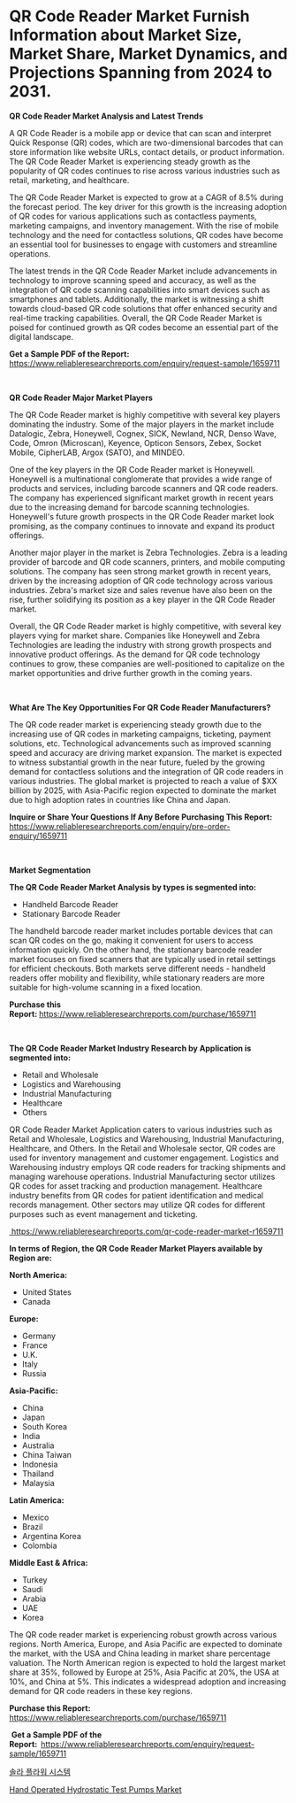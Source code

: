 <p><h1>QR Code Reader Market Furnish Information about Market Size, Market Share, Market Dynamics, and Projections Spanning from 2024 to 2031.</h1></p><p><strong>QR Code Reader Market Analysis and Latest Trends</strong></p>
<p><p>A QR Code Reader is a mobile app or device that can scan and interpret Quick Response (QR) codes, which are two-dimensional barcodes that can store information like website URLs, contact details, or product information. The QR Code Reader Market is experiencing steady growth as the popularity of QR codes continues to rise across various industries such as retail, marketing, and healthcare.</p><p>The QR Code Reader Market is expected to grow at a CAGR of 8.5% during the forecast period. The key driver for this growth is the increasing adoption of QR codes for various applications such as contactless payments, marketing campaigns, and inventory management. With the rise of mobile technology and the need for contactless solutions, QR codes have become an essential tool for businesses to engage with customers and streamline operations.</p><p>The latest trends in the QR Code Reader Market include advancements in technology to improve scanning speed and accuracy, as well as the integration of QR code scanning capabilities into smart devices such as smartphones and tablets. Additionally, the market is witnessing a shift towards cloud-based QR code solutions that offer enhanced security and real-time tracking capabilities. Overall, the QR Code Reader Market is poised for continued growth as QR codes become an essential part of the digital landscape.</p></p>
<p><strong>Get a Sample PDF of the Report:&nbsp;</strong> <a href="https://www.reliableresearchreports.com/enquiry/request-sample/1659711">https://www.reliableresearchreports.com/enquiry/request-sample/1659711</a></p>
<p>&nbsp;</p>
<p><strong>QR Code Reader Major Market Players</strong></p>
<p><p>The QR Code Reader market is highly competitive with several key players dominating the industry. Some of the major players in the market include Datalogic, Zebra, Honeywell, Cognex, SICK, Newland, NCR, Denso Wave, Code, Omron (Microscan), Keyence, Opticon Sensors, Zebex, Socket Mobile, CipherLAB, Argox (SATO), and MINDEO.</p><p>One of the key players in the QR Code Reader market is Honeywell. Honeywell is a multinational conglomerate that provides a wide range of products and services, including barcode scanners and QR code readers. The company has experienced significant market growth in recent years due to the increasing demand for barcode scanning technologies. Honeywell's future growth prospects in the QR Code Reader market look promising, as the company continues to innovate and expand its product offerings.</p><p>Another major player in the market is Zebra Technologies. Zebra is a leading provider of barcode and QR code scanners, printers, and mobile computing solutions. The company has seen strong market growth in recent years, driven by the increasing adoption of QR code technology across various industries. Zebra's market size and sales revenue have also been on the rise, further solidifying its position as a key player in the QR Code Reader market.</p><p>Overall, the QR Code Reader market is highly competitive, with several key players vying for market share. Companies like Honeywell and Zebra Technologies are leading the industry with strong growth prospects and innovative product offerings. As the demand for QR code technology continues to grow, these companies are well-positioned to capitalize on the market opportunities and drive further growth in the coming years.</p></p>
<p>&nbsp;</p>
<p><strong>What Are The Key Opportunities For QR Code Reader Manufacturers?</strong></p>
<p><p>The QR code reader market is experiencing steady growth due to the increasing use of QR codes in marketing campaigns, ticketing, payment solutions, etc. Technological advancements such as improved scanning speed and accuracy are driving market expansion. The market is expected to witness substantial growth in the near future, fueled by the growing demand for contactless solutions and the integration of QR code readers in various industries. The global market is projected to reach a value of $XX billion by 2025, with Asia-Pacific region expected to dominate the market due to high adoption rates in countries like China and Japan.</p></p>
<p><strong>Inquire or Share Your Questions If Any Before Purchasing This Report:</strong> <a href="https://www.reliableresearchreports.com/enquiry/pre-order-enquiry/1659711">https://www.reliableresearchreports.com/enquiry/pre-order-enquiry/1659711</a></p>
<p>&nbsp;</p>
<p><strong>Market Segmentation</strong></p>
<p><strong>The QR Code Reader Market Analysis by types is segmented into:</strong></p>
<p><ul><li>Handheld Barcode Reader</li><li>Stationary Barcode Reader</li></ul></p>
<p><p>The handheld barcode reader market includes portable devices that can scan QR codes on the go, making it convenient for users to access information quickly. On the other hand, the stationary barcode reader market focuses on fixed scanners that are typically used in retail settings for efficient checkouts. Both markets serve different needs - handheld readers offer mobility and flexibility, while stationary readers are more suitable for high-volume scanning in a fixed location.</p></p>
<p><strong>Purchase this Report:&nbsp;</strong><a href="https://www.reliableresearchreports.com/purchase/1659711">https://www.reliableresearchreports.com/purchase/1659711</a></p>
<p>&nbsp;</p>
<p><strong>The QR Code Reader Market Industry Research by Application is segmented into:</strong></p>
<p><ul><li>Retail and Wholesale</li><li>Logistics and Warehousing</li><li>Industrial Manufacturing</li><li>Healthcare</li><li>Others</li></ul></p>
<p><p>QR Code Reader Market Application caters to various industries such as Retail and Wholesale, Logistics and Warehousing, Industrial Manufacturing, Healthcare, and Others. In the Retail and Wholesale sector, QR codes are used for inventory management and customer engagement. Logistics and Warehousing industry employs QR code readers for tracking shipments and managing warehouse operations. Industrial Manufacturing sector utilizes QR codes for asset tracking and production management. Healthcare industry benefits from QR codes for patient identification and medical records management. Other sectors may utilize QR codes for different purposes such as event management and ticketing.</p></p>
<p><a href="https://www.reliableresearchreports.com/qr-code-reader-market-r1659711">&nbsp;https://www.reliableresearchreports.com/qr-code-reader-market-r1659711</a></p>
<p><strong>In terms of Region, the QR Code Reader Market Players available by Region are:</strong></p>
<p>
    <p> <strong> North America: </strong>
        <ul>
            <li>United States</li>
            <li>Canada</li>
        </ul>
        </p> 
    <p> <strong> Europe: </strong>
        <ul>
            <li>Germany</li>
            <li>France</li>
            <li>U.K.</li>
            <li>Italy</li>
            <li>Russia</li>
        </ul>
        </p> 
    <p> <strong> Asia-Pacific: </strong>
        <ul>
            <li>China</li>
            <li>Japan</li>
            <li>South Korea</li>
            <li>India</li>
            <li>Australia</li>
            <li>China Taiwan</li>
            <li>Indonesia</li>
            <li>Thailand</li>
            <li>Malaysia</li>
        </ul>
        </p> 
    <p> <strong> Latin America: </strong>
        <ul>
            <li>Mexico</li>
            <li>Brazil</li>
            <li>Argentina Korea</li>
            <li>Colombia</li>
        </ul>
        </p> 
    <p> <strong> Middle East & Africa: </strong>
        <ul>
            <li>Turkey</li>
            <li>Saudi</li>
            <li>Arabia</li>
            <li>UAE</li>
            <li>Korea</li>
        </ul>
    </p>
    </p>
<p><p>The QR code reader market is experiencing robust growth across various regions. North America, Europe, and Asia Pacific are expected to dominate the market, with the USA and China leading in market share percentage valuation. The North American region is expected to hold the largest market share at 35%, followed by Europe at 25%, Asia Pacific at 20%, the USA at 10%, and China at 5%. This indicates a widespread adoption and increasing demand for QR code readers in these key regions.</p></p>
<p><strong>Purchase this Report: </strong><a href="https://www.reliableresearchreports.com/purchase/1659711">https://www.reliableresearchreports.com/purchase/1659711</a></p>
<p>&nbsp;<strong>Get a Sample PDF of the Report:&nbsp;&nbsp;</strong><a href="https://www.reliableresearchreports.com/enquiry/request-sample/1659711">https://www.reliableresearchreports.com/enquiry/request-sample/1659711</a></p>
<p><strong></strong></p>
<p><p><a href="https://github.com/sougarounis/Market-Research-Report-List-3/blob/main/631596825657.md">솔라 플라워 시스템</a></p><p><a href="https://github.com/RichRobinson5/Market-Research-Report-List-4/blob/main/hand-operated-hydrostatic-test-pumps-market.md">Hand Operated Hydrostatic Test Pumps Market</a></p></p>